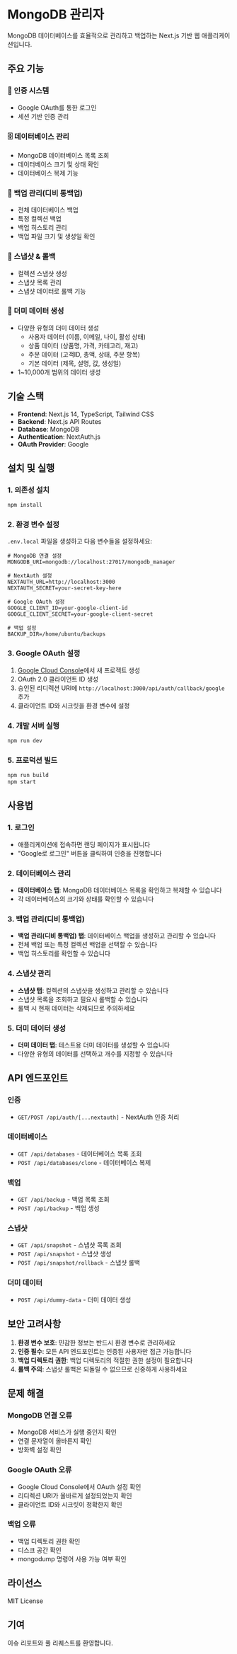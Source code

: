 # MongoDB 관리자

MongoDB 데이터베이스를 효율적으로 관리하고 백업하는 Next.js 기반 웹 애플리케이션입니다.

## 주요 기능

### 🔐 인증 시스템
- Google OAuth를 통한 로그인
- 세션 기반 인증 관리

### 🗄️ 데이터베이스 관리
- MongoDB 데이터베이스 목록 조회
- 데이터베이스 크기 및 상태 확인
- 데이터베이스 복제 기능

### 💾 백업 관리(디비 통백업)
- 전체 데이터베이스 백업
- 특정 컬렉션 백업
- 백업 히스토리 관리
- 백업 파일 크기 및 생성일 확인

### 📸 스냅샷 & 롤백
- 컬렉션 스냅샷 생성
- 스냅샷 목록 관리
- 스냅샷 데이터로 롤백 기능

### 🎲 더미 데이터 생성
- 다양한 유형의 더미 데이터 생성
  - 사용자 데이터 (이름, 이메일, 나이, 활성 상태)
  - 상품 데이터 (상품명, 가격, 카테고리, 재고)
  - 주문 데이터 (고객ID, 총액, 상태, 주문 항목)
  - 기본 데이터 (제목, 설명, 값, 생성일)
- 1~10,000개 범위의 데이터 생성

## 기술 스택

- **Frontend**: Next.js 14, TypeScript, Tailwind CSS
- **Backend**: Next.js API Routes
- **Database**: MongoDB
- **Authentication**: NextAuth.js
- **OAuth Provider**: Google

## 설치 및 실행

### 1. 의존성 설치
```bash
npm install
```

### 2. 환경 변수 설정
`.env.local` 파일을 생성하고 다음 변수들을 설정하세요:

```env
# MongoDB 연결 설정
MONGODB_URI=mongodb://localhost:27017/mongodb_manager

# NextAuth 설정
NEXTAUTH_URL=http://localhost:3000
NEXTAUTH_SECRET=your-secret-key-here

# Google OAuth 설정
GOOGLE_CLIENT_ID=your-google-client-id
GOOGLE_CLIENT_SECRET=your-google-client-secret

# 백업 설정
BACKUP_DIR=/home/ubuntu/backups
```

### 3. Google OAuth 설정
1. [Google Cloud Console](https://console.cloud.google.com/)에서 새 프로젝트 생성
2. OAuth 2.0 클라이언트 ID 생성
3. 승인된 리디렉션 URI에 `http://localhost:3000/api/auth/callback/google` 추가
4. 클라이언트 ID와 시크릿을 환경 변수에 설정

### 4. 개발 서버 실행
```bash
npm run dev
```

### 5. 프로덕션 빌드
```bash
npm run build
npm start
```

## 사용법

### 1. 로그인
- 애플리케이션에 접속하면 랜딩 페이지가 표시됩니다
- "Google로 로그인" 버튼을 클릭하여 인증을 진행합니다

### 2. 데이터베이스 관리
- **데이터베이스 탭**: MongoDB 데이터베이스 목록을 확인하고 복제할 수 있습니다
- 각 데이터베이스의 크기와 상태를 확인할 수 있습니다

### 3. 백업 관리(디비 통백업)
- **백업 관리(디비 통백업) 탭**: 데이터베이스 백업을 생성하고 관리할 수 있습니다
- 전체 백업 또는 특정 컬렉션 백업을 선택할 수 있습니다
- 백업 히스토리를 확인할 수 있습니다

### 4. 스냅샷 관리
- **스냅샷 탭**: 컬렉션의 스냅샷을 생성하고 관리할 수 있습니다
- 스냅샷 목록을 조회하고 필요시 롤백할 수 있습니다
- 롤백 시 현재 데이터는 삭제되므로 주의하세요

### 5. 더미 데이터 생성
- **더미 데이터 탭**: 테스트용 더미 데이터를 생성할 수 있습니다
- 다양한 유형의 데이터를 선택하고 개수를 지정할 수 있습니다

## API 엔드포인트

### 인증
- `GET/POST /api/auth/[...nextauth]` - NextAuth 인증 처리

### 데이터베이스
- `GET /api/databases` - 데이터베이스 목록 조회
- `POST /api/databases/clone` - 데이터베이스 복제

### 백업
- `GET /api/backup` - 백업 목록 조회
- `POST /api/backup` - 백업 생성

### 스냅샷
- `GET /api/snapshot` - 스냅샷 목록 조회
- `POST /api/snapshot` - 스냅샷 생성
- `POST /api/snapshot/rollback` - 스냅샷 롤백

### 더미 데이터
- `POST /api/dummy-data` - 더미 데이터 생성

## 보안 고려사항

1. **환경 변수 보호**: 민감한 정보는 반드시 환경 변수로 관리하세요
2. **인증 필수**: 모든 API 엔드포인트는 인증된 사용자만 접근 가능합니다
3. **백업 디렉토리 권한**: 백업 디렉토리의 적절한 권한 설정이 필요합니다
4. **롤백 주의**: 스냅샷 롤백은 되돌릴 수 없으므로 신중하게 사용하세요

## 문제 해결

### MongoDB 연결 오류
- MongoDB 서비스가 실행 중인지 확인
- 연결 문자열이 올바른지 확인
- 방화벽 설정 확인

### Google OAuth 오류
- Google Cloud Console에서 OAuth 설정 확인
- 리디렉션 URI가 올바르게 설정되었는지 확인
- 클라이언트 ID와 시크릿이 정확한지 확인

### 백업 오류
- 백업 디렉토리 권한 확인
- 디스크 공간 확인
- mongodump 명령어 사용 가능 여부 확인

## 라이선스

MIT License

## 기여

이슈 리포트와 풀 리퀘스트를 환영합니다.
